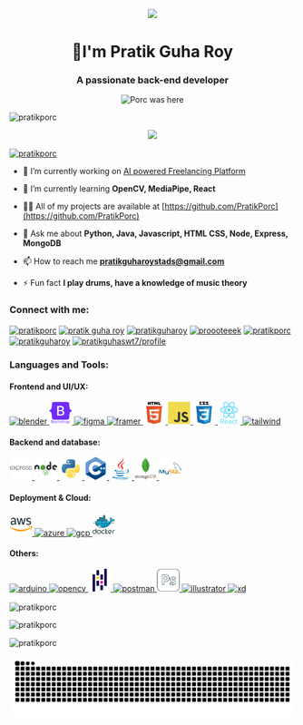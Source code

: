 <p align="center">
  <img src="https://capsule-render.vercel.app/api?text=Hi!%20It's%20me%20Pratik%20🐷&animation=fadeIn&type=waving&color=gradient&height=170&section=header"/>
</p>
<h1 align="center">👋I'm Pratik Guha Roy</h1>
<h3 align="center">A passionate back-end developer</h3>
<div align="center">
<img src="https://media1.giphy.com/media/qgQUggAC3Pfv687qPC/giphy.gif" alt="Porc was here" width="500" height="300">
</div>
<p align="left"> <img src="https://komarev.com/ghpvc/?username=pratikporc&label=Profile%20views&color=0e75b6&style=flat" alt="pratikporc" /> </p>

<p align="center"> <a href="https://github.com/ryo-ma/github-profile-trophy">
<img src="https://github-profile-trophy.vercel.app/?username=PratikPorc&theme=onedark"/></a> </p>

<p align="left"> <a href="https://twitter.com/pratikporc" target="blank"><img src="https://img.shields.io/twitter/follow/pratikporc?logo=twitter&style=for-the-badge" alt="pratikporc" /></a> </p>

- 🔭 I’m currently working on [AI powered Freelancing Platform](https://github.com/PratikPorc/FLP)

- 🌱 I’m currently learning **OpenCV, MediaPipe, React**

- 👨‍💻 All of my projects are available at [https://github.com/PratikPorc](https://github.com/PratikPorc)

- 💬 Ask me about **Python, Java, Javascript, HTML CSS, Node, Express, MongoDB**

- 📫 How to reach me **pratikguharoystads@gmail.com**

- ⚡ Fun fact **I play drums, have a knowledge of music theory**

<h3 align="left">Connect with me:</h3>
<p align="left">
<a href="https://twitter.com/pratikporc" target="blank"><img align="center" src="https://raw.githubusercontent.com/rahuldkjain/github-profile-readme-generator/master/src/images/icons/Social/twitter.svg" alt="pratikporc" height="30" width="40" /></a>
<a href="https://linkedin.com/in/pratik guha roy" target="blank"><img align="center" src="https://raw.githubusercontent.com/rahuldkjain/github-profile-readme-generator/master/src/images/icons/Social/linked-in-alt.svg" alt="pratik guha roy" height="30" width="40" /></a>
<a href="https://kaggle.com/pratikguharoy" target="blank"><img align="center" src="https://raw.githubusercontent.com/rahuldkjain/github-profile-readme-generator/master/src/images/icons/Social/kaggle.svg" alt="pratikguharoy" height="30" width="40" /></a>
<a href="https://instagram.com/proooteeek" target="blank"><img align="center" src="https://raw.githubusercontent.com/rahuldkjain/github-profile-readme-generator/master/src/images/icons/Social/instagram.svg" alt="proooteeek" height="30" width="40" /></a>
<a href="https://www.codechef.com/users/pratikporc" target="blank"><img align="center" src="https://cdn.jsdelivr.net/npm/simple-icons@3.1.0/icons/codechef.svg" alt="pratikporc" height="30" width="40" /></a>
<a href="https://www.leetcode.com/pratikguharoy" target="blank"><img align="center" src="https://raw.githubusercontent.com/rahuldkjain/github-profile-readme-generator/master/src/images/icons/Social/leet-code.svg" alt="pratikguharoy" height="30" width="40" /></a>
<a href="https://auth.geeksforgeeks.org/user/pratikguhaswt7/profile" target="blank"><img align="center" src="https://raw.githubusercontent.com/rahuldkjain/github-profile-readme-generator/master/src/images/icons/Social/geeks-for-geeks.svg" alt="pratikguhaswt7/profile" height="30" width="40" /></a>
</p>

<h3 align="left">Languages and Tools:</h3>

<!-- Frontend Section -->
<h4 align="left">Frontend and UI/UX:</h4>
<p align="left">
  <a href="https://www.blender.org/" target="_blank" rel="noreferrer">
    <img src="https://download.blender.org/branding/community/blender_community_badge_white.svg" alt="blender" width="40" height="40"/>
  </a>
  <a href="https://getbootstrap.com" target="_blank" rel="noreferrer">
    <img src="https://raw.githubusercontent.com/devicons/devicon/master/icons/bootstrap/bootstrap-plain-wordmark.svg" alt="bootstrap" width="40" height="40"/>
  </a>
  <a href="https://www.figma.com/" target="_blank" rel="noreferrer">
    <img src="https://www.vectorlogo.zone/logos/figma/figma-icon.svg" alt="figma" width="40" height="40"/>
  </a>
  <a href="https://www.framer.com/" target="_blank" rel="noreferrer">
    <img src="https://www.vectorlogo.zone/logos/framer/framer-icon.svg" alt="framer" width="40" height="40"/>
  </a>
  <a href="https://www.w3.org/html/" target="_blank" rel="noreferrer">
    <img src="https://raw.githubusercontent.com/devicons/devicon/master/icons/html5/html5-original-wordmark.svg" alt="html5" width="40" height="40"/>
  </a>
  <a href="https://developer.mozilla.org/en-US/docs/Web/JavaScript" target="_blank" rel="noreferrer">
    <img src="https://raw.githubusercontent.com/devicons/devicon/master/icons/javascript/javascript-original.svg" alt="javascript" width="40" height="40"/>
  </a>
  <a href="https://www.w3schools.com/css/" target="_blank" rel="noreferrer">
    <img src="https://raw.githubusercontent.com/devicons/devicon/master/icons/css3/css3-original-wordmark.svg" alt="css3" width="40" height="40"/>
  </a>
  <a href="https://reactjs.org/" target="_blank" rel="noreferrer">
    <img src="https://raw.githubusercontent.com/devicons/devicon/master/icons/react/react-original-wordmark.svg" alt="react" width="40" height="40"/>
  </a>
  <a href="https://tailwindcss.com/" target="_blank" rel="noreferrer">
    <img src="https://www.vectorlogo.zone/logos/tailwindcss/tailwindcss-icon.svg" alt="tailwind" width="40" height="40"/>
  </a>
</p>

<!-- Backend Section -->
<h4 align="left">Backend and database:</h4>
<p align="left">
  <a href="https://expressjs.com" target="_blank" rel="noreferrer">
    <img src="https://raw.githubusercontent.com/devicons/devicon/master/icons/express/express-original-wordmark.svg" alt="express" width="40" height="40"/>
  </a>
  <a href="https://nodejs.org" target="_blank" rel="noreferrer">
    <img src="https://raw.githubusercontent.com/devicons/devicon/master/icons/nodejs/nodejs-original-wordmark.svg" alt="nodejs" width="40" height="40"/>
  </a>
  <a href="https://www.python.org" target="_blank" rel="noreferrer">
    <img src="https://raw.githubusercontent.com/devicons/devicon/master/icons/python/python-original.svg" alt="python" width="40" height="40"/>
  </a>
  <a href="https://www.w3schools.com/cpp/" target="_blank" rel="noreferrer">
    <img src="https://raw.githubusercontent.com/devicons/devicon/master/icons/cplusplus/cplusplus-original.svg" alt="cplusplus" width="40" height="40"/>
  </a>
  <a href="https://www.java.com" target="_blank" rel="noreferrer">
    <img src="https://raw.githubusercontent.com/devicons/devicon/master/icons/java/java-original.svg" alt="java" width="40" height="40"/>
  </a>
  <a href="https://www.mongodb.com/" target="_blank" rel="noreferrer">
    <img src="https://raw.githubusercontent.com/devicons/devicon/master/icons/mongodb/mongodb-original-wordmark.svg" alt="mongodb" width="40" height="40"/>
  </a>
  <a href="https://www.mysql.com/" target="_blank" rel="noreferrer">
    <img src="https://raw.githubusercontent.com/devicons/devicon/master/icons/mysql/mysql-original-wordmark.svg" alt="mysql" width="40" height="40"/>
  </a>
</p>

<!-- Deployment & Cloud Section -->
<h4 align="left">Deployment & Cloud:</h4>
<p align="left">
  <a href="https://aws.amazon.com" target="_blank" rel="noreferrer">
    <img src="https://raw.githubusercontent.com/devicons/devicon/master/icons/amazonwebservices/amazonwebservices-original-wordmark.svg" alt="aws" width="40" height="40"/>
  </a>
  <a href="https://azure.microsoft.com/en-in/" target="_blank" rel="noreferrer">
    <img src="https://www.vectorlogo.zone/logos/microsoft_azure/microsoft_azure-icon.svg" alt="azure" width="40" height="40"/>
  </a>
  <a href="https://cloud.google.com" target="_blank" rel="noreferrer">
    <img src="https://www.vectorlogo.zone/logos/google_cloud/google_cloud-icon.svg" alt="gcp" width="40" height="40"/>
  </a>
  <a href="https://www.docker.com/" target="_blank" rel="noreferrer">
    <img src="https://raw.githubusercontent.com/devicons/devicon/master/icons/docker/docker-original-wordmark.svg" alt="docker" width="40" height="40"/>
  </a>
</p>

<!-- Others Section -->
<h4 align="left">Others:</h4>
<p align="left">
  <a href="https://www.arduino.cc/" target="_blank" rel="noreferrer">
    <img src="https://cdn.worldvectorlogo.com/logos/arduino-1.svg" alt="arduino" width="40" height="40"/>
  </a>
  <a href="https://opencv.org/" target="_blank" rel="noreferrer">
    <img src="https://www.vectorlogo.zone/logos/opencv/opencv-icon.svg" alt="opencv" width="40" height="40"/>
  </a>
  <a href="https://pandas.pydata.org/" target="_blank" rel="noreferrer">
    <img src="https://raw.githubusercontent.com/devicons/devicon/2ae2a900d2f041da66e950e4d48052658d850630/icons/pandas/pandas-original.svg" alt="pandas" width="40" height="40"/>
  </a>
  <a href="https://postman.com" target="_blank" rel="noreferrer">
    <img src="https://www.vectorlogo.zone/logos/getpostman/getpostman-icon.svg" alt="postman" width="40" height="40"/>
  </a>
  <a href="https://www.photoshop.com/en" target="_blank" rel="noreferrer">
    <img src="https://raw.githubusercontent.com/devicons/devicon/master/icons/photoshop/photoshop-line.svg" alt="photoshop" width="40" height="40"/>
  </a>
  <a href="https://www.adobe.com/in/products/illustrator.html" target="_blank" rel="noreferrer">
    <img src="https://www.vectorlogo.zone/logos/adobe_illustrator/adobe_illustrator-icon.svg" alt="illustrator" width="40" height="40"/>
  </a>
  <a href="https://www.adobe.com/products/xd.html" target="_blank" rel="noreferrer">
    <img src="https://cdn.worldvectorlogo.com/logos/adobe-xd.svg" alt="xd" width="40" height="40"/>
  </a>
</p>


<p><img align="center" src="https://github-readme-stats.vercel.app/api/top-langs?username=pratikporc&show_icons=true&locale=en&layout=compact&theme=onedark" alt="pratikporc" /></p>

<p>&nbsp;<img align="left" src="https://github-readme-stats.vercel.app/api?username=pratikporc&show_icons=true&locale=en&theme=onedark" alt="pratikporc" /></p>

<p><img align="center" src="https://github-readme-streak-stats.herokuapp.com/?user=pratikporc&theme=onedark" alt="pratikporc" /></p>

<!--   <img src="https://stats.quine.sh/thatsmeadarsh/topics-over-time?theme=dark" /> -->
  <img src="https://raw.githubusercontent.com/apneduniya/apneduniya/output/snake.svg" alt="Snake animation" />
</p>
